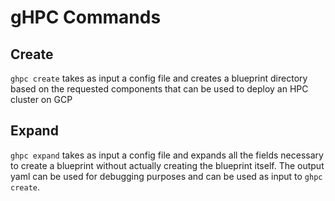 # gHPC Commands

## Create
`ghpc create` takes as input a config file and creates a blueprint directory
based on the requested components that can be used to deploy an HPC cluster on
GCP

## Expand
`ghpc expand` takes as input a config file and expands all the fields necessary
to create a blueprint without actually creating the blueprint itself. The output
yaml can be used for debugging purposes and can be used as input to `ghpc
create`.
